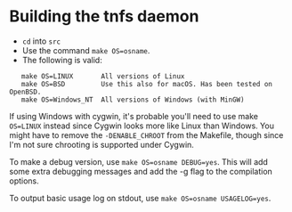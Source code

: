 # Building the tnfs daemon

* `cd` into `src`
* Use the command `make OS=osname`.
* The following is valid:

```
   make OS=LINUX       All versions of Linux
   make OS=BSD         Use this also for macOS. Has been tested on OpenBSD.
   make OS=Windows_NT  All versions of Windows (with MinGW)
```

If using Windows with cygwin, it's probable you'll need to use
make `OS=LINUX` instead since Cygwin looks more like Linux than Windows.
You might have to remove the `-DENABLE_CHROOT` from the Makefile, though
since I'm not sure chrooting is supported under Cygwin.

To make a debug version, use `make OS=osname DEBUG=yes`. This will add
some extra debugging messages and add the -g flag to the compilation 
options.

To output basic usage log on stdout, use `make OS=osname USAGELOG=yes`.

